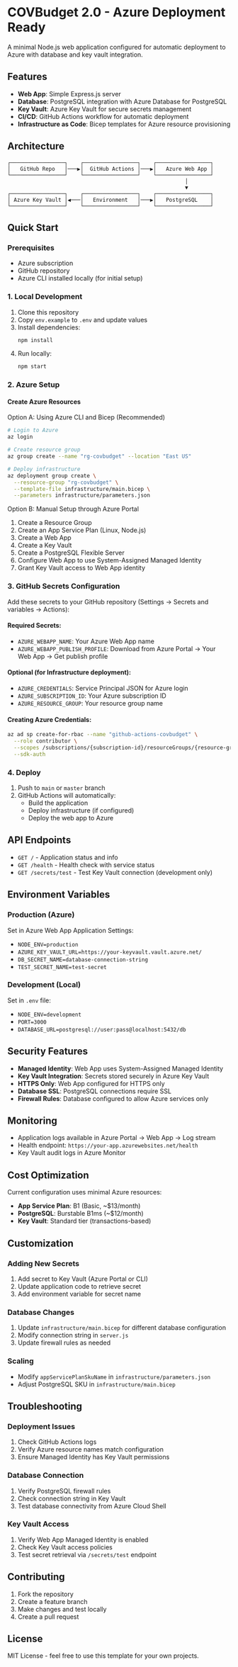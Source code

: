# COVBudget 2.0 - Azure Deployment Ready

A minimal Node.js web application configured for automatic deployment to Azure with database and key vault integration.

## Features

- **Web App**: Simple Express.js server
- **Database**: PostgreSQL integration with Azure Database for PostgreSQL
- **Key Vault**: Azure Key Vault for secure secrets management
- **CI/CD**: GitHub Actions workflow for automatic deployment
- **Infrastructure as Code**: Bicep templates for Azure resource provisioning

## Architecture

```
┌─────────────────┐    ┌─────────────────┐    ┌─────────────────┐
│   GitHub Repo   │───▶│  GitHub Actions │───▶│   Azure Web App │
└─────────────────┘    └─────────────────┘    └─────────────────┘
                                                        │
                                                        ▼
┌─────────────────┐    ┌─────────────────┐    ┌─────────────────┐
│ Azure Key Vault │◀───│   Environment   │───▶│   PostgreSQL    │
└─────────────────┘    └─────────────────┘    └─────────────────┘
```

## Quick Start

### Prerequisites

- Azure subscription
- GitHub repository
- Azure CLI installed locally (for initial setup)

### 1. Local Development

1. Clone this repository
2. Copy `env.example` to `.env` and update values
3. Install dependencies:
   ```bash
   npm install
   ```
4. Run locally:
   ```bash
   npm start
   ```

### 2. Azure Setup

#### Create Azure Resources

Option A: Using Azure CLI and Bicep (Recommended)
```bash
# Login to Azure
az login

# Create resource group
az group create --name "rg-covbudget" --location "East US"

# Deploy infrastructure
az deployment group create \
  --resource-group "rg-covbudget" \
  --template-file infrastructure/main.bicep \
  --parameters infrastructure/parameters.json
```

Option B: Manual Setup through Azure Portal
1. Create a Resource Group
2. Create an App Service Plan (Linux, Node.js)
3. Create a Web App
4. Create a Key Vault
5. Create a PostgreSQL Flexible Server
6. Configure Web App to use System-Assigned Managed Identity
7. Grant Key Vault access to Web App identity

### 3. GitHub Secrets Configuration

Add these secrets to your GitHub repository (Settings → Secrets and variables → Actions):

#### Required Secrets:
- `AZURE_WEBAPP_NAME`: Your Azure Web App name
- `AZURE_WEBAPP_PUBLISH_PROFILE`: Download from Azure Portal → Your Web App → Get publish profile

#### Optional (for Infrastructure deployment):
- `AZURE_CREDENTIALS`: Service Principal JSON for Azure login
- `AZURE_SUBSCRIPTION_ID`: Your Azure subscription ID  
- `AZURE_RESOURCE_GROUP`: Your resource group name

#### Creating Azure Credentials:
```bash
az ad sp create-for-rbac --name "github-actions-covbudget" \
  --role contributor \
  --scopes /subscriptions/{subscription-id}/resourceGroups/{resource-group} \
  --sdk-auth
```

### 4. Deploy

1. Push to `main` or `master` branch
2. GitHub Actions will automatically:
   - Build the application
   - Deploy infrastructure (if configured)
   - Deploy the web app to Azure

## API Endpoints

- `GET /` - Application status and info
- `GET /health` - Health check with service status
- `GET /secrets/test` - Test Key Vault connection (development only)

## Environment Variables

### Production (Azure)
Set in Azure Web App Application Settings:
- `NODE_ENV=production`
- `AZURE_KEY_VAULT_URL=https://your-keyvault.vault.azure.net/`
- `DB_SECRET_NAME=database-connection-string`
- `TEST_SECRET_NAME=test-secret`

### Development (Local)
Set in `.env` file:
- `NODE_ENV=development`
- `PORT=3000`
- `DATABASE_URL=postgresql://user:pass@localhost:5432/db`

## Security Features

- **Managed Identity**: Web App uses System-Assigned Managed Identity
- **Key Vault Integration**: Secrets stored securely in Azure Key Vault
- **HTTPS Only**: Web App configured for HTTPS only
- **Database SSL**: PostgreSQL connections require SSL
- **Firewall Rules**: Database configured to allow Azure services only

## Monitoring

- Application logs available in Azure Portal → Web App → Log stream
- Health endpoint: `https://your-app.azurewebsites.net/health`
- Key Vault audit logs in Azure Monitor

## Cost Optimization

Current configuration uses minimal Azure resources:
- **App Service Plan**: B1 (Basic, ~$13/month)
- **PostgreSQL**: Burstable B1ms (~$12/month)  
- **Key Vault**: Standard tier (transactions-based)

## Customization

### Adding New Secrets
1. Add secret to Key Vault (Azure Portal or CLI)
2. Update application code to retrieve secret
3. Add environment variable for secret name

### Database Changes
1. Update `infrastructure/main.bicep` for different database configuration
2. Modify connection string in `server.js`
3. Update firewall rules as needed

### Scaling
- Modify `appServicePlanSkuName` in `infrastructure/parameters.json`
- Adjust PostgreSQL SKU in `infrastructure/main.bicep`

## Troubleshooting

### Deployment Issues
1. Check GitHub Actions logs
2. Verify Azure resource names match configuration
3. Ensure Managed Identity has Key Vault permissions

### Database Connection
1. Verify PostgreSQL firewall rules
2. Check connection string in Key Vault
3. Test database connectivity from Azure Cloud Shell

### Key Vault Access
1. Verify Web App Managed Identity is enabled
2. Check Key Vault access policies
3. Test secret retrieval via `/secrets/test` endpoint

## Contributing

1. Fork the repository
2. Create a feature branch
3. Make changes and test locally
4. Create a pull request

## License

MIT License - feel free to use this template for your own projects. 